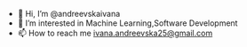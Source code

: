 - 👋 Hi, I’m @andreevskaivana
- 👀 I’m interested in Machine Learning,Software Development
- 📫 How to reach me ivana.andreevska25@gmail.com

<!---
andreevskaivana/andreevskaivana is a ✨ special ✨ repository because its `README.md` (this file) appears on your GitHub profile.
You can click the Preview link to take a look at your changes.
--->

